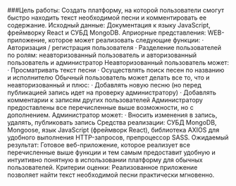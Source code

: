 ###Цель работы: 
Создать платформу, на которой пользователи смогут быстро находить текст необходимой песни и комментировать ее содержание.
Исходный данные:
Документация к языку JavaScript, фреймворку React и СУБД MongoDB.
Априорные представления:
WEB-приложение, которое может реализовать следующие функции:
·	Авторизация / регистрация пользователя
·	Разделение пользователей по ролям: неавторизованный пользователь и авторизованный пользователь и администратор
Неавторизованный пользователь может:
·	Просматривать текст песни
·	Осуществлять поиск песен по названию и исполнителю
Обычный пользователь может делать все то, что и неавторизованный и плюс:
·	Добавлять новую песню (но перед публикацией запись идет на проверку администратору) 
·	Добавлять комментарии к записям других пользователей
Администратору предоставлены все перечисленные выше возможности, но с дополнением. Администратор может:
·	Вносить изменения в запись, удалять, публиковать запись
Средства реализации: 
СУБД MongoDB, Mongoose, язык JavaScript (фреймворк React), библиотека AXIOS для удобного выполнения HTTP-запросов, препроцессор SASS.
Ожидаемый результат: 
Готовое веб-приложение, которое реализует все перечисленные выше функции и тем самым предоставит удобную и интуитивно понятную в использовании платформу для обычных пользователей.
Критерии оценки: 
Реализованное приложение позволяет найти текст необходимой песни практически мгновенно.
